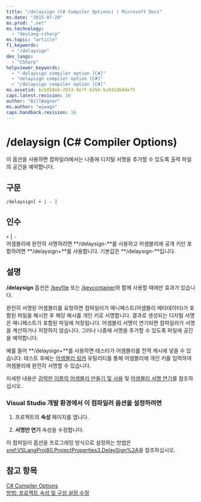 ```yaml
---
title: "/delaysign (C# Compiler Options) | Microsoft Docs"
ms.date: "2015-07-20"
ms.prod: ".net"
ms.technology: 
  - "devlang-csharp"
ms.topic: "article"
f1_keywords: 
  - "/delaysign"
dev_langs: 
  - "CSharp"
helpviewer_keywords: 
  - "-delaysign compiler option [C#]"
  - "delaysign compiler option [C#]"
  - "/delaysign compiler option [C#]"
ms.assetid: bcb058eb-2933-4e7f-b356-5c941db4de75
caps.latest.revision: 16
author: "BillWagner"
ms.author: "wiwagn"
caps.handback.revision: 16
---
```

# /delaysign (C# Compiler Options)
이 옵션을 사용하면 컴파일러에서는 나중에 디지털 서명을 추가할 수 있도록 출력 파일의 공간을 예약합니다.  
  
## 구문  
  
```  
/delaysign[ + | - ]  
```  
  
## 인수  
 `+` &#124; `-`  
 어셈블리에 완전히 서명하려면 **\/delaysign\-**를 사용하고  어셈블리에 공개 키만 포함하려면 **\/delaysign\+**를 사용합니다.  기본값은 **\/delaysign\-**입니다.  
  
## 설명  
 **\/delaysign** 옵션은 [\/keyfile](../../../csharp/language-reference/compiler-options/keyfile-compiler-option.md) 또는 [\/keycontainer](../../../csharp/language-reference/compiler-options/keycontainer-compiler-option.md)와 함께 사용할 때에만 효과가 있습니다.  
  
 완전히 서명된 어셈블리를 요청하면 컴파일러가 매니페스트\(어셈블리 메타데이터\)가 포함된 파일을 해시한 후 해당 해시를 개인 키로 서명합니다.  결과로 생성되는 디지털 서명은 매니페스트가 포함된 파일에 저장됩니다.  어셈블리 서명이 연기되면 컴파일러가 서명을 계산하거나 저장하지 않습니다. 그러나 나중에 서명을 추가할 수 있도록 파일에 공간을 예약합니다.  
  
 예를 들어 **\/delaysign\+**를 사용하면 테스터가 어셈블리를 전역 캐시에 넣을 수 있습니다.  테스트 후에는 [어셈블리 링커](../Topic/Al.exe%20\(Assembly%20Linker\).md) 유틸리티를 통해 어셈블리에 개인 키를 입력하여 어셈블리에 완전히 서명할 수 있습니다.  
  
 자세한 내용은 [강력한 이름의 어셈블리 만들기 및 사용](../Topic/Creating%20and%20Using%20Strong-Named%20Assemblies.md) 및 [어셈블리 서명 연기](../Topic/Delay%20Signing%20an%20Assembly.md)를 참조하십시오.  
  
### Visual Studio 개발 환경에서 이 컴파일러 옵션을 설정하려면  
  
1.  프로젝트의 **속성** 페이지를 엽니다.  
  
2.  **서명만 연기** 속성을 수정합니다.  
  
 이 컴파일러 옵션을 프로그래밍 방식으로 설정하는 방법은 <xref:VSLangProj80.ProjectProperties3.DelaySign%2A>을 참조하십시오.  
  
## 참고 항목  
 [C\# Compiler Options](../../../csharp/language-reference/compiler-options/index.md)   
 [방법: 프로젝트 속성 및 구성 설정 수정](http://msdn.microsoft.com/ko-kr/e7184bc5-2f2b-4b4f-aa9a-3ecfcbc48b67)